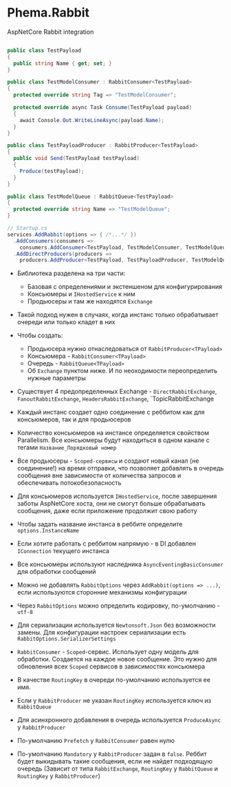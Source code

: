 # Phema.Rabbit
AspNetCore Rabbit integration

```csharp

public class TestPayload
{
  public string Name { get; set; }
}

public class TestModelConsumer : RabbitConsumer<TestPayload>
{
  protected override string Tag => "TestModelConsumer";

  protected override async Task Consume(TestPayload payload)
  {
    await Console.Out.WriteLineAsync(payload.Name);
  }
}

public class TestPayloadProducer : RabbitProducer<TestPayload>
{
  public void Send(TestPayload testPayload)
  {
    Produce(testPayload);
  }
}

public class TestModelQueue : RabbitQueue<TestPayload>
{
  protected override string Name => "TestModelQueue";
}

// Startup.cs
services.AddRabbit(options => { /*...*/ })
  .AddConsumers(consumers =>
    consumers.AddConsumer<TestPayload, TestModelConsumer, TestModelQueue>())
  .AddDirectProducers(producers =>
    producers.AddProducer<TestPayload, TestPayloadProducer, TestModelQueue>());
```

- Библиотека разделена на три части: 
  - Базовая с определениями и экстеншеном для конфигурирования
  - Консьюмеры и `IHostedService` к ним
  - Продьюсеры и там же находятся `Exchange`
- Такой подход нужен в случаях, когда инстанс только обрабатывает очереди или только кладет в них
  
- Чтобы создать:
  - Продьюсера нужно отнаследоваться от `RabbitProducer<TPayload>`
  - Консьюмера - `RabbitConsumer<TPayload>`
  - Очередь - `RabbitQueue<TPayload>`
  - Об `Exchange` пунктом ниже. И по неоходимости переопределить нужные параметры
  
- Существует 4 предопределенных Exchange - `DirectRabbitExchange`, `FanoutRabbitExchange`, `HeadersRabbitExchange`, `TopicRabbitExchange
- Каждый инстанс создает одно соединение с реббитом как для консьюмеров, так и для продьюсеров
- Количество консьюмеров на инстансе определяется свойством Parallelism. Все консьюмеры будут находиться в одном канале с тегами `Название_Порядковый номер`
- Все продьюсеры - `Scoped-сервисы` и создают новый канал (не соединение!) на время отправки, что позволяет добавлять в очередь сообщения вне зависимости от количества запросов и обеспечивать потокобезопасность
- Для консьюмеров используется `IHostedService`, после завершения заботы AspNetCore хоста, они не смогут больше обрабатывать сообщения, даже если приложение продолжит свою работу
- Чтобы задать название инстанса в реббите определите `options.InstanceName`
- Если хотите работать с реббитом напрямую - в DI добавлен `IConnection` текущего инстанса
- Все консьюмеры используют наследника `AsyncEventingBasicConsumer` для обработки сообщений
- Можно не добавлять `RabbitOptions` через `AddRabbit(options => ...)`, если используются сторонние механизмы конфигурации
- Через `RabbitOptions` можно определить кодировку, по-умолчанию - `utf-8`
- Для сериализации используется `Newtonsoft.Json` без возможности замены. Для конфигурации настроек сериализации есть `RabbitOptions.SerializerSettings`
- `RabbitConsumer` - `Scoped`-сервис. Использует одну модель для обработки. Создается на каждое новое сообщение. Это нужно для обновления всех `Scoped` сервисов в зависимостях консьюмера
- В качестве `RoutingKey` в очереди по-умолчанию используется ее имя.
- Если у `RabbitProducer` не указан `RoutingKey` используется ключ из `RabbitQueue`
- Для асинхронного добавления в очередь используется `ProduceAsync` у `RabbitProducer`
- По-умолчанию `Prefetch` у `RabbitConsumer` равен нулю
- По-умолчанию `Mandatory` у `RabbitProducer` задан в `false`. Реббит будет выкидывать такие сообщения, если не найдет подходящую очередь (Зависит от типа `RabbitExchange`, `RoutingKey` у `RabbitQueue` и `RoutingKey` у `RabbitProducer`)

